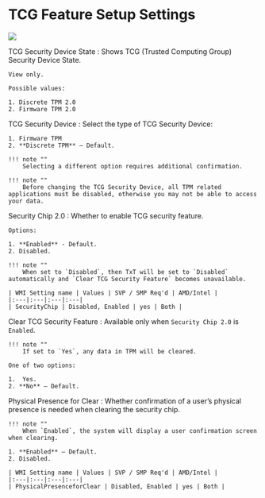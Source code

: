 # TCG Feature Setup Settings #

![](https://cdrt.github.io/mk_docs/ref/bios/settings/thinkstation/img/ts_tcgfeaturesetup.png)

TCG Security Device State
:	Shows TCG (Trusted Computing Group) Security Device State.

	View only.

	Possible values: 

	1. Discrete TPM 2.0
	2. Firmware TPM 2.0

	


TCG Security Device
:	Select the type of TCG Security Device:

	1. Firmware TPM 
	2. **Discrete TPM** – Default.

	!!! note ""
		Selecting a different option requires additional confirmation.

	!!! note ""
		Before changing the TCG Security Device, all TPM related applications must be disabled, otherwise you may not be able to access your data.


	


Security Chip 2.0
:	Whether to enable TCG security feature.

	Options:

	1. **Enabled** - Default. 
	2. Disabled.

	!!! note ""
		When set to `Disabled`, then TxT will be set to `Disabled` automatically and `Clear TCG Security Feature` becomes unavailable. 

	| WMI Setting name | Values | SVP / SMP Req'd | AMD/Intel |
	|:---|:---|:---|:---|
	| SecurityChip | Disabled, Enabled | yes | Both |




Clear TCG Security Feature
:	Available only when `Security Chip 2.0` is `Enabled`.<br>

	!!! note ""
		If set to `Yes`, any data in TPM will be cleared.

	One of two options:

	1.  Yes.
	2. **No** – Default.




Physical Presence for Clear
:	Whether confirmation of a user’s physical presence is needed when clearing the security chip.

	!!! note ""
		When `Enabled`, the system will display a user confirmation screen when clearing.

	1. **Enabled** – Default.
	2. Disabled.

	| WMI Setting name | Values | SVP / SMP Req'd | AMD/Intel |
	|:---|:---|:---|:---|
	| PhysicalPresenceforClear | Disabled, Enabled | yes | Both |
